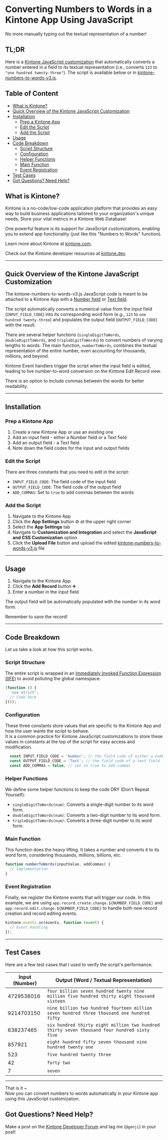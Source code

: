 # Converting Numbers to Words in a Kintone App Using JavaScript
No more manually typing out the textual representation of a number!

## TL;DR <!-- omit in toc -->
Here is a [Kintone JavaScript customization](https://kintone.dev/en/what-is-kintone-customize/) that automatically converts a number entered in a field to its textual representation (i.e., converts `123` to `"one hundred twenty-three"`). The script is available below or in [kintone-numbers-to-words-v3.js](./kintone-numbers-to-words-v3.js).

## Table of Content <!-- omit in toc -->
* [What is Kintone?](#what-is-kintone)
* [Quick Overview of the Kintone JavaScript Customization](#quick-overview-of-the-kintone-javascript-customization)
* [Installation](#installation)
  * [Prep a Kintone App](#prep-a-kintone-app)
  * [Edit the Script](#edit-the-script)
  * [Add the Script](#add-the-script)
* [Usage](#usage)
* [Code Breakdown](#code-breakdown)
  * [Script Structure](#script-structure)
  * [Configuration](#configuration)
  * [Helper Functions](#helper-functions)
  * [Main Function](#main-function)
  * [Event Registration](#event-registration)
* [Test Cases](#test-cases)
* [Got Questions? Need Help?](#got-questions-need-help)

## What is Kintone?

Kintone is a no-code/low-code application platform that provides an easy way to build business applications tailored to your organization's unique needs. Store your vital metrics in a Kintone Web Database!

One powerful feature is its support for JavaScript customizations, enabling you to extend app functionality (just like this "Numbers to Words" function).

Learn more about Kintone at [kintone.com](https://www.kintone.com/en-us/).

Check out the Kintone developer resources at [kintone.dev](https://kintone.dev/en/).

---

## Quick Overview of the Kintone JavaScript Customization

The kintone-numbers-to-words-v3.js JavaScript code is meant to be attached to a Kintone App with a [Number field](https://get.kintone.help/k/en/id/040534.html) or [Text field](https://get.kintone.help/k/en/id/040539.html).

The script automatically converts a numerical value from the input field (`INPUT_FIELD_CODE`) into its corresponding word form (e.g., `123` to `one hundred twenty-three`) and populates the output field (`OUTPUT_FIELD_CODE`) with the result.

There are several helper functions (`singleDigitToWords`, `doubleDigitToWords`, and `tripleDigitToWords`) to convert numbers of varying lengths to words. The main function, `numberToWords`, combines the textual representation of the entire number, even accounting for thousands, millions, and beyond.

Kintone Event handlers trigger the script when the input field is edited, leading to live number-to-word conversion on the Kintone Edit Record view.

There is an option to include commas between the words for better readability.

---

## Installation

### Prep a Kintone App

1. Create a new Kintone App or use an existing one
1. Add an input field - either a Number field or a Text field
1. Add an output field - a Text field
1. Note down the field codes for the input and output fields

### Edit the Script

There are three constants that you need to edit in the script:
* `INPUT_FIELD_CODE`: The field code of the input field
* `OUTPUT_FIELD_CODE`: The field code of the output field
* `ADD_COMMAS`: Set to `true` to add commas between the words

### Add the Script

1. Navigate to the Kintone App
1. Click the **App Settings** button ⚙️ at the upper right corner
1. Select the **App Settings** tab
1. Navigate to **Customization and Integration** and select the **JavaScript and CSS Customization** option
1. Click the **Upload File** button and upload the edited [kintone-numbers-to-words-v3.js](./kintone-numbers-to-words-v3.js) file

---

## Usage

1. Navigate to the Kintone App
1. Click the **Add Record** button ➕
1. Enter a number in the input field

The output field will be automatically populated with the number in its word form.

Remember to save the record!

---

## Code Breakdown

Let us take a look at how this script works.

### Script Structure

The entire script is wrapped in an [Immediately Invoked Function Expression (IIFE)](https://developer.mozilla.org/en-US/docs/Glossary/IIFE) to avoid polluting the global namespace.

```javascript
(function () {
  'use strict';
  // Code here
}());
```

### Configuration

These three constants store values that are specific to the Kintone App and how the user wants the script to behave.  
It is a common practice for Kintone JavaScript customizations to store these values in constants at the top of the script for easy access and modification.

```javascript
  const INPUT_FIELD_CODE = 'Number'; // the field code of either a number field or a text field
  const OUTPUT_FIELD_CODE = 'Text'; // the field code of a text field
  const ADD_COMMAS = false; // set to true to add commas
```

### Helper Functions

We define some helper functions to keep the code DRY (Don't Repeat Yourself):

* `singleDigitToWords(num)`: Converts a single-digit number to its word form.
* `doubleDigitToWords(num)`: Converts a two-digit number to its word form.
* `tripleDigitToWords(num)`: Converts a three-digit number to its word form.

### Main Function

This function does the heavy lifting. It takes a number and converts it to its word form, considering thousands, millions, billions, etc.

```javascript
function numberToWords(inputValue, addCommas) {
  // Implementation
}
```

### Event Registration

Finally, we register the Kintone events that will trigger our code. In this example, we are using `app.record.create.change.${NUMBER_FIELD_CODE}` and `app.record.edit.change.${NUMBER_FIELD_CODE}` to handle both new record creation and record editing events.

```javascript
kintone.events.on(events, function (event) {
  // Event Handling
});
```

---

## Test Cases

Here are a few test cases that I used to verify the script's performance:

| Input (Number) | Output (Word / Textual Representation)                                                       |
| -------------- | -------------------------------------------------------------------------------------------- |
| 4729538016     | `four billion seven hundred twenty nine million five hundred thirty eight thousand sixteen`  |
| 9214703150     | `nine billion two hundred fourteen million seven hundred three thousand one hundred fifty`   |
| 638237465      | `six hundred thirty eight million two hundred thirty seven thousand four hundred sixty five` |
| 857921         | `eight hundred fifty seven thousand nine hundred twenty one`                                 |
| 523            | `five hundred twenty three`                                                                  |
| 42             | `forty two`                                                                                  |
| 7              | `seven`                                                                                      |

---

That is it ~  
Now you can convert numbers to words automatically in your Kintone app using this JavaScript customization.

## Got Questions? Need Help?

Make a post on the [Kintone Developer Forum](https://forum.kintone.dev/) and tag me (`@genji`) in your post!
